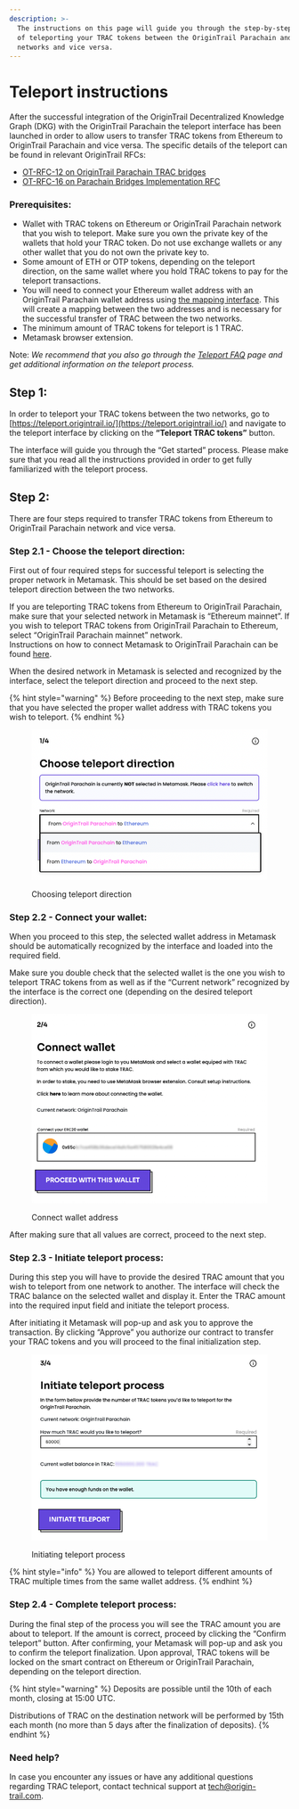 ```yaml
---
description: >-
  The instructions on this page will guide you through the step-by-step process
  of teleporting your TRAC tokens between the OriginTrail Parachain and Ethereum
  networks and vice versa.
---
```


# Teleport instructions

After the successful integration of the OriginTrail Decentralized Knowledge Graph (DKG) with the OriginTrail Parachain the teleport interface has been launched in order to allow users to transfer TRAC tokens from Ethereum to OriginTrail Parachain and vice versa. The specific details of the teleport can be found in relevant OriginTrail RFCs:

* [OT-RFC-12 on OriginTrail Parachain TRAC bridges](https://github.com/OriginTrail/OT-RFC-repository/blob/main/RFCs/OT-RFC-12%20OriginTrail%20Parachain%20TRAC%20bridges%20\(v2\).pdf)
* [OT-RFC-16 on Parachain Bridges Implementation RFC](https://github.com/OriginTrail/OT-RFC-repository/blob/main/RFCs/OT-RFC-16-Parachain-Bridges-Implementation/OT-RFC-16-Parachain-Bridges-Implementation.pdf)



### Prerequisites:

* Wallet with TRAC tokens on Ethereum or OriginTrail Parachain network that you wish to teleport. Make sure you own the private key of the wallets that hold your TRAC token. Do not use exchange wallets or any other wallet that you do not own the private key to.
* Some amount of ETH or OTP tokens, depending on the teleport direction, on the same wallet where you hold TRAC tokens to pay for the teleport transactions.
* You will need to connect your Ethereum wallet address with an OriginTrail Parachain wallet address using [the mapping interface](https://parachain.origintrail.io/parachain-account-mapping). This will create a mapping between the two addresses and is necessary for the successful transfer of TRAC between the two networks.
* The minimum amount of TRAC tokens for teleport is 1 TRAC.
* Metamask browser extension.



Note: _We recommend that you also go through the_ [_Teleport FAQ_](https://teleport.origintrail.io/#faq) _page and get additional information on the teleport process._



## Step 1:

In order to teleport your TRAC tokens between the two networks, go to [https://teleport.origintrail.io/](https://teleport.origintrail.io/) and navigate to the teleport interface by clicking on the **“Teleport TRAC tokens”** button.

The interface will guide you through the “Get started” process. Please make sure that you read all the instructions provided in order to get fully familiarized with the teleport process.



## Step 2:

There are four steps required to transfer TRAC tokens from Ethereum to OriginTrail Parachain network and vice versa.

### Step 2.1 - Choose the teleport direction:

First out of four required steps for successful teleport is selecting the proper network in Metamask. This should be set based on the desired teleport direction between the two networks.

If you are teleporting TRAC tokens from Ethereum to OriginTrail Parachain, make sure that your selected network in Metamask is “Ethereum mainnet”.  If you wish to teleport TRAC tokens from OriginTrail Parachain to Ethereum, select “OriginTrail Parachain mainnet” network.\
Instructions on how to connect Metamask to OriginTrail Parachain can be found [here](https://docs.origintrail.io/blockchain-layer-1/origintrail-parachain/origintrail-parachain-networks#origintrail-parachain-mainnet).



When the desired network in Metamask is selected and recognized by the interface, select the teleport direction and proceed to the next step.

{% hint style="warning" %}
Before proceeding to the next step, make sure that you have selected the proper wallet address with TRAC tokens you wish to teleport.
{% endhint %}

<figure><img src="../../.gitbook/assets/Screenshot 2023-10-26 at 14.25.02.png" alt=""><figcaption><p>Choosing teleport direction</p></figcaption></figure>



### Step 2.2 - Connect your wallet:

When you proceed to this step, the selected wallet address in Metamask should be automatically recognized by the interface and loaded into the required field.

Make sure you double check that the selected wallet is the one you wish to teleport TRAC tokens from as well as if the “Current network” recognized by the interface is the correct one (depending on the desired teleport direction).

<figure><img src="../../.gitbook/assets/connect_wallet.png" alt=""><figcaption><p>Connect wallet address</p></figcaption></figure>

After making sure that all values are correct, proceed to the next step.



### Step 2.3 - Initiate teleport process:&#x20;

During this step you will have to provide the desired TRAC amount that you wish to teleport from one network to another. The interface will check the TRAC balance on the selected wallet and display it. Enter the TRAC amount into the required input field and initiate the teleport process.

After initiating it Metamask will pop-up and ask you to approve the transaction. By clicking “Approve” you authorize our contract to transfer your TRAC tokens and you will proceed to the final initialization step.

<figure><img src="../../.gitbook/assets/initiate-teleport.png" alt=""><figcaption><p>Initiating teleport process</p></figcaption></figure>

{% hint style="info" %}
You are allowed to teleport different amounts of TRAC multiple times from the same wallet address.
{% endhint %}



### Step 2.4 - Complete teleport process:

During the final step of the process you will see the TRAC amount you are about to teleport. If the amount is correct, proceed by clicking the “Confirm teleport” button. After confirming, your Metamask will pop-up and ask you to confirm the teleport finalization. Upon approval, TRAC tokens will be locked on the smart contract on Ethereum or OriginTrail Parachain, depending on the teleport direction.



{% hint style="warning" %}
Deposits are possible until the 10th of each month, closing at 15:00 UTC.

Distributions of TRAC on the destination network will be performed by 15th each month (no more than 5 days after the finalization of deposits).
{% endhint %}



### Need help?

In case you encounter any issues or have any additional questions regarding TRAC teleport, contact technical support at [tech@origin-trail.com](mailto:tech@origin-trail.com).
